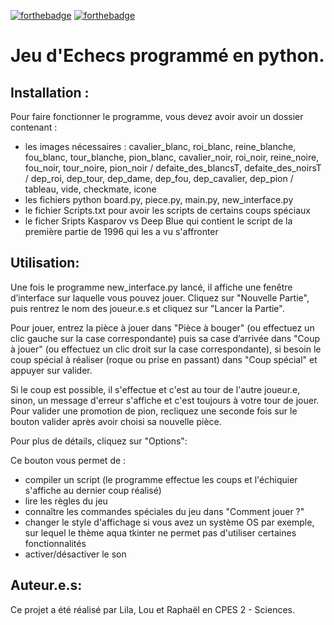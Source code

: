 [![forthebadge](https://forthebadge.com/images/badges/cc-by.svg)](https://forthebadge.com) [![forthebadge](https://forthebadge.com/images/badges/made-with-python.svg)](https://forthebadge.com) 

# Jeu d'Echecs programmé en python. 

## Installation :
Pour faire fonctionner le programme, vous devez avoir avoir un dossier contenant :
- les images nécessaires : cavalier_blanc, roi_blanc, reine_blanche, fou_blanc, tour_blanche, pion_blanc, cavalier_noir, roi_noir, reine_noire, fou_noir, tour_noire, pion_noir   /   defaite_des_blancsT, defaite_des_noirsT  /   dep_roi, dep_tour, dep_dame, dep_fou, dep_cavalier, dep_pion / tableau, vide, checkmate, icone
- les fichiers python board.py, piece.py, main.py, new_interface.py 
- le fichier Scripts.txt pour avoir les scripts de certains coups spéciaux 
- le ficher Sripts Kasparov vs Deep Blue qui contient le script de la première partie de 1996 qui les a vu s'affronter

## Utilisation: 
Une fois le programme new_interface.py lancé, il affiche une fenêtre d’interface sur laquelle vous pouvez jouer. Cliquez sur "Nouvelle Partie", puis rentrez le nom des joueur.e.s et cliquez sur "Lancer la Partie". 

Pour jouer, entrez la pièce à jouer dans "Pièce à bouger" (ou effectuez un clic gauche sur la case correspondante) puis sa case d’arrivée dans "Coup à jouer" (ou effectuez un clic droit sur la case correspondante), si besoin le coup spécial à réaliser (roque ou prise en passant) dans "Coup spécial" et appuyer sur valider. 

Si le coup est possible, il s'effectue et c'est au tour de l'autre joueur.e, sinon, un message d'erreur s'affiche et c'est toujours à votre tour de jouer. 
Pour valider une promotion de pion, recliquez une seconde fois sur le bouton valider après avoir choisi sa nouvelle pièce.

Pour plus de détails, cliquez sur "Options": 

Ce bouton vous permet de :
- compiler un script (le programme effectue les coups et l'échiquier s'affiche au dernier coup réalisé)
- lire les règles du jeu
- connaître les commandes spéciales du jeu dans "Comment jouer ?"
- changer le style d'affichage si vous avez un système OS par exemple, sur lequel le thème aqua tkinter ne permet pas d'utiliser certaines fonctionnalités
- activer/désactiver le son

## Auteur.e.s:
Ce projet a été réalisé par Lila, Lou et Raphaël en CPES 2 - Sciences. 

